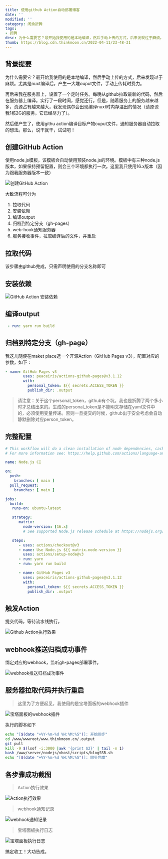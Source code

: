 ```yaml
---
title: 使用github Action自动部署博客
date: ''
modified: ''
category: 闲余折腾
tags:
- 折腾
desc: 为什么需要它？最开始我使用的是本地编译，然后手动上传的方式，后来发现过于麻烦。尤其是nuxt编译后，产生一大堆ouput文件，手动上传耗时费力。
thumb: https://blog.cdn.thinkmoon.cn/2022-04-11/23-48-31
---
```


## 背景提要

为什么需要它？最开始我使用的是本地编译，然后手动上传的方式，后来发现过于麻烦。尤其是nuxt编译后，产生一大堆ouput文件，手动上传耗时费力。

再后来我在服务器上，设置了一个定时任务。每晚从github拉取最新的代码，然后在服务器上编译。实行了一段时间，感觉还行。但是，随着服务上的服务越来越多，资源占有越来越大，我发现偶尔会出现编译nuxt时内存溢出的情况（请原谅我1核2G的服务，它已经尽力了）。

然后便产生了，使用githu action编译目标产物ouput文件，通知服务器自动拉取的想法。那么，说干就干，试试吧！

## 创建GitHub Action

使用node.js模板，该模板会自动使用预装node.js的环境。模板中有三种node.js版本，如果保持预留配置，则会三个环境都执行一次。这里我只使用16.x版本（因为跟我服务器版本一致）

![创建GitHub Action](https://blog.cdn.thinkmoon.cn/2022-04-10/23-08-15)

大致流程可分为
1. 拉取代码
2. 安装依赖
3. 编译output
4. 归档到特定分支（gh-pages）
5. web-hook通知服务器
6. 服务接收事件，拉取编译后的文件，并重启

## 拉取代码
该步骤由github完成，只需声明使用的分支名称即可

## 安装依赖

![GitHub Action 安装依赖](https://blog.cdn.thinkmoon.cn/2022-04-10/23-15-32)

## 编译output
```yaml
 - run: yarn run build
```
## 归档到特定分支（gh-page）

我这儿随便在maket place选一个开源Action（GitHub Pages v3），配置对应的参数，如下：

```yaml
- name: GitHub Pages v3
        uses: peaceiris/actions-github-pages@v3.1.12
        with:
          personal_token: ${{ secrets.ACCESS_TOKEN }}
          publish_dir: .output
```

> 请注意：关于这个personal_token，github有个坑。我也是折腾了两个多小时才总结出来的。生成的personal_token是不能明文存储在yaml文件中的，必须使用变量传递。否则一旦提交的时候，github出于安全考虑会自动静默删除对应person_token。

## 完整配置

```yaml
# This workflow will do a clean installation of node dependencies, cache/restore them, build the source code and run tests across different versions of node
# For more information see: https://help.github.com/actions/language-and-framework-guides/using-nodejs-with-github-actions

name: Node.js CI

on:
  push:
    branches: [ main ]
  pull_request:
    branches: [ main ]

jobs:
  build:
   runs-on: ubuntu-latest

   strategy:
      matrix:
        node-version: [16.x]
        # See supported Node.js release schedule at https://nodejs.org/en/about/releases/

   steps:
      - uses: actions/checkout@v3
      - name: Use Node.js ${{ matrix.node-version }}
        uses: actions/setup-node@v3
      - run: yarn
      - run: yarn run build

      - name: GitHub Pages v3
        uses: peaceiris/actions-github-pages@v3.1.12
        with:
          personal_token: ${{ secrets.ACCESS_TOKEN }}
          publish_dir: .output
```
## 触发Action

提交代码，等待流水线执行。

![Github Action执行效果](https://blog.cdn.thinkmoon.cn/2022-04-11/23-45-08)

## webhook推送归档成功事件

绑定对应的webhook，监听gh-pages部署事件。

![webhook推送归档成功事件](https://blog.cdn.thinkmoon.cn/2022-04-11/23-48-31)

## 服务器拉取代码并执行重启

> 这里为了方便起见，我使用的是宝塔面板的webhook插件

![宝塔面板的webhook插件](https://blog.cdn.thinkmoon.cn/2022-04-11/23-50-12)

执行的脚本如下

```bash
echo "[$(date "+%Y-%m-%d %H:%M:%S")]: 开始同步"
cd /www/wwwroot/www.thinkmoon.cn/.output
git pull
kill -9 $(lsof -i:3000 |awk '{print $2}' | tail -n 1)
bash /www/server/nodejs/vhost/scripts/blogSSR.sh
echo "[$(date "+%Y-%m-%d %H:%M:%S")]: 同步完成"
```

## 各步骤成功截图

> Action执行效果

![Action执行效果](https://blog.cdn.thinkmoon.cn/2022-04-11/23-51-51)

> webhook通知记录

![webhook通知记录](https://blog.cdn.thinkmoon.cn/2022-04-11/23-52-54)

> 宝塔面板执行日志

![宝塔面板执行日志](https://blog.cdn.thinkmoon.cn/2022-04-11/23-53-45)

搞定收工！大功告成。
